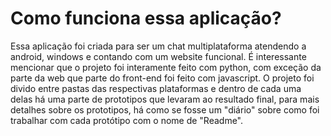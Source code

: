 # Como funciona essa aplicação?
Essa aplicação foi criada para ser um chat multiplataforma atendendo a android, windows e contando com um website funcional.
É interessante mencionar que o projeto foi interamente feito com python, com exceção da parte da web que parte do front-end foi feito com javascript.
O projeto foi divido entre pastas das respectivas plataformas e dentro de cada uma delas há uma parte de prototipos que levaram ao resultado final, para mais detalhes sobre os prototipos, há como se fosse um "diário" sobre como foi trabalhar com cada protótipo com o nome de "Readme".




